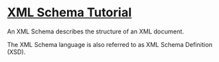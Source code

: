 # [XML Schema Tutorial](https://www.w3schools.com/xml/schema_intro.asp)

An XML Schema describes the structure of an XML document.

The XML Schema language is also referred to as XML Schema Definition (XSD).
